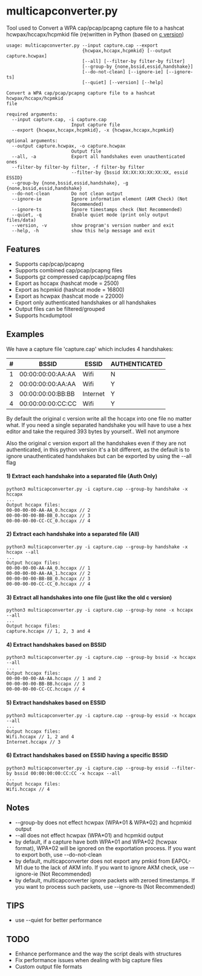 # multicapconverter.py
Tool used to Convert a WPA cap/pcap/pcapng capture file to a hashcat hcwpax/hccapx/hcpmkid file (re)written in Python (based on [c version]( https://github.com/hashcat/hashcat-utils/blob/master/src/cap2hccapx.c))
```
usage: multicapconverter.py --input capture.cap --export
                            {hcwpax,hccapx,hcpmkid} [--output capture.hcwpax]
                            [--all] [--filter-by filter-by filter]
                            [--group-by {none,bssid,essid,handshake}]
                            [--do-not-clean] [--ignore-ie] [--ignore-ts]
                            [--quiet] [--version] [--help]

Convert a WPA cap/pcap/pcapng capture file to a hashcat hcwpax/hccapx/hcpmkid
file

required arguments:
  --input capture.cap, -i capture.cap
                        Input capture file
  --export {hcwpax,hccapx,hcpmkid}, -x {hcwpax,hccapx,hcpmkid}

optional arguments:
  --output capture.hcwpax, -o capture.hcwpax
                        Output file
  --all, -a             Export all handshakes even unauthenticated ones
  --filter-by filter-by filter, -f filter-by filter
                        --filter-by {bssid XX:XX:XX:XX:XX:XX, essid ESSID}
  --group-by {none,bssid,essid,handshake}, -g {none,bssid,essid,handshake}
  --do-not-clean        Do not clean output
  --ignore-ie           Ignore information element (AKM Check) (Not
                        Recommended)
  --ignore-ts           Ignore timestamps check (Not Recommended)
  --quiet, -q           Enable quiet mode (print only output files/data)
  --version, -v         show program's version number and exit
  --help, -h            show this help message and exit
```

## Features
- Supports cap/pcap/pcapng
- Supports combined cap/pcap/pcapng files
- Supports gz compressed cap/pcap/pcapng files
- Export as hccapx (hashcat mode = 2500)
- Export as hcpmkid (hashcat mode = 16800)
- Export as hcwpax (hashcat mode = 22000)
- Export only authenticated handshakes or all handshakes
- Output files can be filtered/grouped
- Supports hcxdumptool

## Examples
We have a capture file 'capture.cap' which includes 4 handshakes:

| # | BSSID             | ESSID    | AUTHENTICATED |
|---|-------------------|----------|---------------|
| 1 | 00:00:00:00:AA:AA | Wifi     |       N       |
| 2 | 00:00:00:00:AA:AA | Wifi     |       Y       |
| 3 | 00:00:00:00:BB:BB | Internet |       Y       |
| 4 | 00:00:00:00:CC:CC | Wifi     |       Y       |

By default the original c version write all the hccapx into one file no matter what. 
If you need a single separated handshake you will have to use a hex editor and take the required 393 bytes by yourself.. Well not anymore

Also the original c version export all the handshakes even if they are not authenticated, in this python version it's a bit different, as the default is to ignore unauthenticated handshakes but can be exported by using the --all flag

#### 1) Extract each handshake into a separated file (Auth Only)
```
python3 multicapconverter.py -i capture.cap --group-by handshake -x hccapx
...
Output hccapx files:
00-00-00-00-AA-AA_0.hccapx // 2
00-00-00-00-BB-BB_0.hccapx // 3
00-00-00-00-CC-CC_0.hccapx // 4
```
#### 2) Extract each handshake into a separated file (All)
```
python3 multicapconverter.py -i capture.cap --group-by handshake -x hccapx --all
...
Output hccapx files:
00-00-00-00-AA-AA_0.hccapx // 1
00-00-00-00-AA-AA_1.hccapx // 2
00-00-00-00-BB-BB_0.hccapx // 3
00-00-00-00-CC-CC_0.hccapx // 4
```
#### 3) Extract all handshakes into one file (just like the old c version)
```
python3 multicapconverter.py -i capture.cap --group-by none -x hccapx --all
...
Output hccapx files:
capture.hccapx // 1, 2, 3 and 4
```
#### 4) Extract handshakes based on BSSID
```
python3 multicapconverter.py -i capture.cap --group-by bssid -x hccapx --all
...
Output hccapx files:
00-00-00-00-AA-AA.hccapx // 1 and 2
00-00-00-00-BB-BB.hccapx // 3
00-00-00-00-CC-CC.hccapx // 4
```
#### 5) Extract handshakes based on ESSID
```
python3 multicapconverter.py -i capture.cap --group-by essid -x hccapx --all
...
Output hccapx files:
Wifi.hccapx // 1, 2 and 4
Internet.hccapx // 3
```
#### 6) Extract handshakes based on ESSID having a specific BSSID
```
python3 multicapconverter.py -i capture.cap --group-by essid --filter-by bssid 00:00:00:00:CC:CC -x hccapx --all
...
Output hccapx files:
Wifi.hccapx // 4
```
## Notes
 - --group-by does not effect hcwpax (WPA\*01 & WPA\*02) and hcpmkid output
 - --all does not effect hcwpax (WPA\*01) and hcpmkid output
 - by default, if a capture have both WPA\*01 and WPA\*02 (hcwpax format), WPA\*02 will be ignored on the exportation process. If you want to export both, use --do-not-clean
 - by default, multicapconverter does not export any pmkid from EAPOL-M1 due to the lack of AKM info. If you want to ignore AKM check, use --ignore-ie (Not Recommended)
 - by default, multicapconverter ignore packets with zeroed timestamps. If you want to process such packets, use --ignore-ts (Not Recommended)

## TIPS
 - use --quiet for better performance

## TODO
 - Enhance performance and the way the script deals with structures
 - Fix performance issues when dealing with big capture files
 - Custom output file formats
